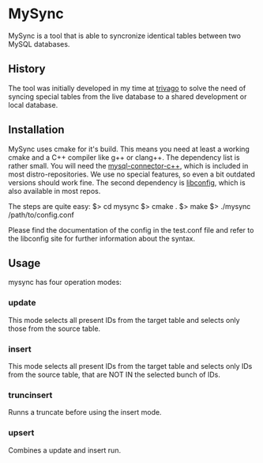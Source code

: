 # MySync
MySync is a tool that is able to syncronize identical tables between two MySQL databases.

## History
The tool was initially developed in my time at [trivago](http://www.trivago.com) to solve the need of syncing special tables from the live database to a shared development or local database. 

## Installation
MySync uses cmake for it's build. This means you need at least a working cmake and a C++ compiler like g++ or clang++. The dependency list is rather small. You will need the [mysql-connector-c++](http://dev.mysql.com/downloads/connector/cpp/), which is included in most distro-repositories. We use no special features, so even a bit outdated versions should work fine. The second dependency is [libconfig](http://www.hyperrealm.com/libconfig/), which is also available in most repos.

The steps are quite easy:
    $> cd mysync
    $> cmake .
    $> make
    $> ./mysync /path/to/config.conf

Please find the documentation of the config in the test.conf file and refer to the libconfig site for further information about the syntax.

## Usage
mysync has four operation modes:

### update
This mode selects all present IDs from the target table and selects only those from the source table.

### insert
This mode selects all present IDs from the target table and selects only IDs from the source table, that are NOT IN the selected bunch of IDs.

### truncinsert
Runns a truncate before using the insert mode.

### upsert
Combines a update and insert run.